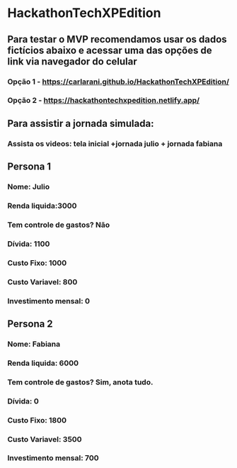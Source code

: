 # HackathonTechXPEdition

## Para testar o MVP recomendamos usar os dados fictícios abaixo e acessar uma das opções de link via navegador do celular
### Opção 1 - https://carlarani.github.io/HackathonTechXPEdition/
### Opção 2 - https://hackathontechxpedition.netlify.app/

## Para assistir a jornada simulada:
### Assista os videos: tela inicial +jornada julio + jornada fabiana

## Persona 1 
### Nome: Julio
### Renda liquida:3000
### Tem controle de gastos? Não
### Dívida: 1100
### Custo Fixo: 1000
### Custo Variavel: 800
### Investimento mensal: 0

## Persona 2 
### Nome: Fabiana
### Renda liquida: 6000
### Tem controle de gastos? Sim, anota tudo.
### Dívida: 0
### Custo Fixo: 1800
### Custo Variavel: 3500
### Investimento mensal: 700
